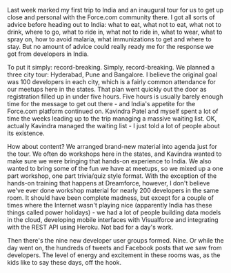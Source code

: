 Last week marked my first trip to India and an inaugural tour for us to get up close and personal with the Force.com community there.  I got all sorts of advice before heading out to India: what to eat, what not to eat, what not to drink, where to go, what to ride in, what not to ride in, what to wear, what to spray on, how to avoid malaria, what immunizations to get and where to stay.  But no amount of advice could really ready me for the response we got from developers in India.

To put it simply: record-breaking.  Simply, record-breaking.  We planned a three city tour: Hyderabad, Pune and Bangalore.  I believe the original goal was 100 developers in each city, which is a fairly common attendance for our meetups here in the states.  That plan went quickly out the door as registration filled up in under five hours.  Five hours is usually barely enough time for the message to get out there - and India's appetite for the Force.com platform continued on.  Kavindra Patel and myself spent a lot of time the weeks leading up to the trip managing a massive waiting list.  OK, actually Kavindra managed the waiting list - I just told a lot of people about its existence.

How about content?  We arranged brand-new material into agenda just for the tour.  We often do workshops here in the states, and Kavindra wanted to make sure we were bringing that hands-on experience to India.  We also wanted to bring some of the fun we have at meetups, so we mixed up a one part workshop, one part trivia/quiz style format.  With the exception of the hands-on training that happens at Dreamforce, however, I don't believe we've ever done workshop material for nearly 200 developers in the same room.  It should have been complete madness, but except for a couple of times where the Internet wasn't playing nice (apparently India has these things called power holidays) - we had a lot of people building data models in the  cloud, developing mobile interfaces with Visualforce and integrating with the REST API using Heroku.  Not bad for a day's work.

Then there's the nine new developer user groups formed.  Nine.  Or while the day went on, the hundreds of tweets and Facebook posts that we saw from developers.  The level of energy and excitement in these rooms was, as the kids like to say these days, off the hook.